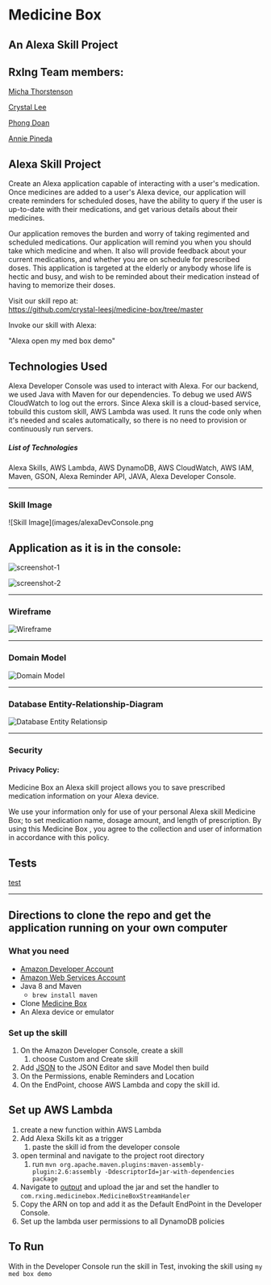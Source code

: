 
# Medicine Box
## An Alexa Skill Project

## RxIng Team members:
[Micha Thorstenson](https://github.com/micahThor)

[Crystal Lee](https://github.com/crystal-leesj)

[Phong Doan](https://github.com/phongvdoan)

[Annie Pineda](https://github.com/anniepineda)

## Alexa Skill Project

Create an Alexa application capable of interacting with a user's medication. Once medicines are added to a user's Alexa device, our application will create reminders for scheduled doses, have the ability to query if the user is up-to-date with their medications, and get various details about their medicines.

Our application removes the burden and worry of taking regimented and scheduled medications. Our application will remind you when you should take which medicine and when. It also will provide feedback about your current medications, and whether you are on schedule for prescribed doses. This application is targeted at the elderly or anybody whose life is hectic and busy, and wish to be reminded about their medication instead of having to memorize their doses.

Visit our skill repo at:  
https://github.com/crystal-leesj/medicine-box/tree/master

Invoke our skill with Alexa:

"Alexa open my med box demo"


## Technologies Used

Alexa Developer Console was used to interact with Alexa. For our backend, we used Java with Maven for our dependencies. To debug we used AWS CloudWatch to log out the errors. Since Alexa skill is a cloud-based service, tobuild this custom skill, AWS Lambda was used. It runs the code only when it's needed and scales automatically, so there is no need to provision or continuously run servers. 
   
##### List of Technologies

Alexa Skills, AWS Lambda, AWS DynamoDB, AWS CloudWatch, AWS IAM, Maven, GSON, Alexa Reminder API, JAVA, Alexa Developer Console.


___

### Skill Image

![Skill Image](images/alexaDevConsole.png


## Application as it is in the console:
![screenshot-1](images/screenshot-1.png)

![screenshot-2](images/screenshot-2.png)

___

### Wireframe

![Wireframe](images/wireframe.png)

___

### Domain Model

![Domain Model](images/domianModeling.png)

___

### Database Entity-Relationship-Diagram

![Database Entity Relationsip](images/erd.png)


___

### Security

#### Privacy Policy:

Medicine Box an Alexa skill project allows you to save prescribed medication information on your Alexa device. 

We use your information only for use of your personal Alexa skill Medicine Box; to set medication name, dosage amount, and length of prescription. By using this Medicine Box , you agree to the collection and user of information in accordance with this policy. 

## Tests
[test](testing.md)

___

## Directions to clone the repo and get the application running on your own computer

### What you need
* [Amazon Developer Account](http://developer.amazon.com/alexa)
*  [Amazon Web Services Account](http://aws.amazon.com/)
*  Java 8 and Maven
   *  `brew install maven`
*  Clone [Medicine Box](https://github.com/crystal-leesj/medicine-box)
*  An Alexa device or emulator

### Set up the skill
1. On the Amazon Developer Console, create a skill
   1. choose Custom and Create skill
2. Add [JSON](savedJsonForAlexaSkill/openMedicine.json) to the JSON Editor and save Model then build
3. On the Permissions, enable Reminders and Location
4. On the EndPoint, choose AWS Lambda and copy the skill id.

## Set up AWS Lambda
1. create a new function within AWS Lambda
2. Add Alexa Skills kit as a trigger
   1. paste the skill id from the developer console
3. open terminal and navigate to the project root directory
   1. run `mvn org.apache.maven.plugins:maven-assembly-plugin:2.6:assembly -DdescriptorId=jar-with-dependencies package`
4. Navigate to [output](target/) and upload the jar and set the handler to `com.rxing.medicinebox.MedicineBoxStreamHandeler`
5. Copy the ARN on top and add it as the Default EndPoint in the Developer Console.
6. Set up the lambda user permissions to all DynamoDB policies

## To Run
With in the Developer Console run the skill in Test, invoking the skill using `my med box demo`

